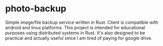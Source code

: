 # photo-backup

Simple image/file backup service written in Rust. Client is compatible with android and linux platforms.
This project is intended for educational purposes using distributed systems in Rust. It's also designed to be practical and actually useful since I am tired of paying for google drive.

